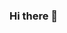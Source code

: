 ### Hi there 👋

<!--
**Omarch21/Omarch21** is a ✨ _special_ ✨ repository because its `README.md` (this file) appears on your GitHub profile.

Here are some ideas to get you started:

- 🔭 I’m currently working on graduating Class of 2023 ...
- 🌱 I’m currently learning how to code ...
- 👯 I’m looking to collaborate with friends to complete projects ...
- 🤔 I’m looking for help with learning more coding ...
- 💬 Ask me about my education...
- 📫 How to reach me: omar.chavez@student.judsonu.edu ...
- 😄 Pronouns: ...
- ⚡ Fun fact: I like soccer :) ...
-->
